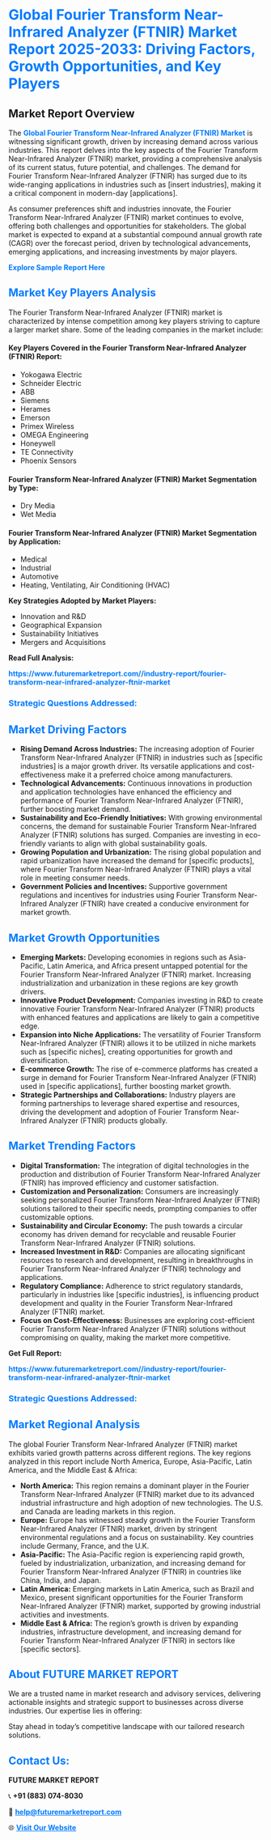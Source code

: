 <h1 style="color: #007BFF;">Global Fourier Transform Near-Infrared Analyzer (FTNIR) Market Report 2025-2033: Driving Factors, Growth Opportunities, and Key Players</h1>

<section id="overview">
<h2>Market Report Overview</h2>
<p>The <a href="https://www.futuremarketreport.com//industry-report/fourier-transform-near-infrared-analyzer-ftnir-market" style="color: #007BFF; text-decoration: none;"><strong>Global Fourier Transform Near-Infrared Analyzer (FTNIR) Market</strong></a> is witnessing significant growth, driven by increasing demand across various industries. This report delves into the key aspects of the Fourier Transform Near-Infrared Analyzer (FTNIR) market, providing a comprehensive analysis of its current status, future potential, and challenges. The demand for Fourier Transform Near-Infrared Analyzer (FTNIR) has surged due to its wide-ranging applications in industries such as [insert industries], making it a critical component in modern-day [applications].</p>
<p>As consumer preferences shift and industries innovate, the Fourier Transform Near-Infrared Analyzer (FTNIR) market continues to evolve, offering both challenges and opportunities for stakeholders. The global market is expected to expand at a substantial compound annual growth rate (CAGR) over the forecast period, driven by technological advancements, emerging applications, and increasing investments by major players.</p>
</section>

<section id="overview">
<p><a href="https://www.futuremarketreport.com//request-sample/reportId=81422" style="color: #007BFF; text-decoration: none;"><strong>Explore Sample Report Here</strong></a></p>
</section>

<section id="key-players">
<h2 style="color: #007BFF;">Market Key Players Analysis</h2>
<p>The Fourier Transform Near-Infrared Analyzer (FTNIR) market is characterized by intense competition among key players striving to capture a larger market share. Some of the leading companies in the market include:</p>
<h4>Key Players Covered in the Fourier Transform Near-Infrared Analyzer (FTNIR) Report:</h4>
<ul><li>Yokogawa Electric</li><li>Schneider Electric</li><li>ABB</li><li>Siemens</li><li>Herames</li><li>Emerson</li><li>Primex Wireless</li><li>OMEGA Engineering</li><li>Honeywell</li><li>TE Connectivity</li><li>Phoenix Sensors</li></ul>
<h4>Fourier Transform Near-Infrared Analyzer (FTNIR) Market Segmentation by Type:</h4>
<ul><li>Dry Media</li><li>Wet Media</li></ul>

<h4>Fourier Transform Near-Infrared Analyzer (FTNIR) Market Segmentation by Application:</h4>
<ul><li>Medical</li><li>Industrial</li><li>Automotive</li><li>Heating, Ventilating, Air Conditioning (HVAC)</li></ul>
<p><strong>Key Strategies Adopted by Market Players:</strong></p>
<ul>
<li>Innovation and R&D</li>
<li>Geographical Expansion</li>
<li>Sustainability Initiatives</li>
<li>Mergers and Acquisitions</li>
</ul>
</section>

<section>
<p><strong>Read Full Analysis: </strong></p><a href="https://www.futuremarketreport.com//industry-report/fourier-transform-near-infrared-analyzer-ftnir-market" style="color: #007BFF; text-decoration: none;"><strong>https://www.futuremarketreport.com//industry-report/fourier-transform-near-infrared-analyzer-ftnir-market</strong></a>
<h3 style="color: #007BFF;">Strategic Questions Addressed:</h3>
</section>

<section id="driving-factors">
<h2 style="color: #007BFF;">Market Driving Factors</h2>
<ul>
<li><strong>Rising Demand Across Industries:</strong> The increasing adoption of Fourier Transform Near-Infrared Analyzer (FTNIR) in industries such as [specific industries] is a major growth driver. Its versatile applications and cost-effectiveness make it a preferred choice among manufacturers.</li>
<li><strong>Technological Advancements:</strong> Continuous innovations in production and application technologies have enhanced the efficiency and performance of Fourier Transform Near-Infrared Analyzer (FTNIR), further boosting market demand.</li>
<li><strong>Sustainability and Eco-Friendly Initiatives:</strong> With growing environmental concerns, the demand for sustainable Fourier Transform Near-Infrared Analyzer (FTNIR) solutions has surged. Companies are investing in eco-friendly variants to align with global sustainability goals.</li>
<li><strong>Growing Population and Urbanization:</strong> The rising global population and rapid urbanization have increased the demand for [specific products], where Fourier Transform Near-Infrared Analyzer (FTNIR) plays a vital role in meeting consumer needs.</li>
<li><strong>Government Policies and Incentives:</strong> Supportive government regulations and incentives for industries using Fourier Transform Near-Infrared Analyzer (FTNIR) have created a conducive environment for market growth.</li>
</ul>
</section>

<section id="growth-opportunities">
<h2 style="color: #007BFF;">Market Growth Opportunities</h2>
<ul>
<li><strong>Emerging Markets:</strong> Developing economies in regions such as Asia-Pacific, Latin America, and Africa present untapped potential for the Fourier Transform Near-Infrared Analyzer (FTNIR) market. Increasing industrialization and urbanization in these regions are key growth drivers.</li>
<li><strong>Innovative Product Development:</strong> Companies investing in R&D to create innovative Fourier Transform Near-Infrared Analyzer (FTNIR) products with enhanced features and applications are likely to gain a competitive edge.</li>
<li><strong>Expansion into Niche Applications:</strong> The versatility of Fourier Transform Near-Infrared Analyzer (FTNIR) allows it to be utilized in niche markets such as [specific niches], creating opportunities for growth and diversification.</li>
<li><strong>E-commerce Growth:</strong> The rise of e-commerce platforms has created a surge in demand for Fourier Transform Near-Infrared Analyzer (FTNIR) used in [specific applications], further boosting market growth.</li>
<li><strong>Strategic Partnerships and Collaborations:</strong> Industry players are forming partnerships to leverage shared expertise and resources, driving the development and adoption of Fourier Transform Near-Infrared Analyzer (FTNIR) products globally.</li>
</ul>
</section>

<section id="trending-factors">
<h2 style="color: #007BFF;">Market Trending Factors</h2>
<ul>
<li><strong>Digital Transformation:</strong> The integration of digital technologies in the production and distribution of Fourier Transform Near-Infrared Analyzer (FTNIR) has improved efficiency and customer satisfaction.</li>
<li><strong>Customization and Personalization:</strong> Consumers are increasingly seeking personalized Fourier Transform Near-Infrared Analyzer (FTNIR) solutions tailored to their specific needs, prompting companies to offer customizable options.</li>
<li><strong>Sustainability and Circular Economy:</strong> The push towards a circular economy has driven demand for recyclable and reusable Fourier Transform Near-Infrared Analyzer (FTNIR) solutions.</li>
<li><strong>Increased Investment in R&D:</strong> Companies are allocating significant resources to research and development, resulting in breakthroughs in Fourier Transform Near-Infrared Analyzer (FTNIR) technology and applications.</li>
<li><strong>Regulatory Compliance:</strong> Adherence to strict regulatory standards, particularly in industries like [specific industries], is influencing product development and quality in the Fourier Transform Near-Infrared Analyzer (FTNIR) market.</li>
<li><strong>Focus on Cost-Effectiveness:</strong> Businesses are exploring cost-efficient Fourier Transform Near-Infrared Analyzer (FTNIR) solutions without compromising on quality, making the market more competitive.</li>
</ul>
</section>

<section>
<p><strong>Get Full Report: </strong></p><a href="https://www.futuremarketreport.com//industry-report/fourier-transform-near-infrared-analyzer-ftnir-market" style="color: #007BFF; text-decoration: none;"><strong>https://www.futuremarketreport.com//industry-report/fourier-transform-near-infrared-analyzer-ftnir-market</strong></a>
<h3 style="color: #007BFF;">Strategic Questions Addressed:</h3>
</section>


<section id="regional-analysis">
<h2 style="color: #007BFF;">Market Regional Analysis</h2>
<p>The global Fourier Transform Near-Infrared Analyzer (FTNIR) market exhibits varied growth patterns across different regions. The key regions analyzed in this report include North America, Europe, Asia-Pacific, Latin America, and the Middle East & Africa:</p>
<ul>
<li><strong>North America:</strong> This region remains a dominant player in the Fourier Transform Near-Infrared Analyzer (FTNIR) market due to its advanced industrial infrastructure and high adoption of new technologies. The U.S. and Canada are leading markets in this region.</li>
<li><strong>Europe:</strong> Europe has witnessed steady growth in the Fourier Transform Near-Infrared Analyzer (FTNIR) market, driven by stringent environmental regulations and a focus on sustainability. Key countries include Germany, France, and the U.K.</li>
<li><strong>Asia-Pacific:</strong> The Asia-Pacific region is experiencing rapid growth, fueled by industrialization, urbanization, and increasing demand for Fourier Transform Near-Infrared Analyzer (FTNIR) in countries like China, India, and Japan.</li>
<li><strong>Latin America:</strong> Emerging markets in Latin America, such as Brazil and Mexico, present significant opportunities for the Fourier Transform Near-Infrared Analyzer (FTNIR) market, supported by growing industrial activities and investments.</li>
<li><strong>Middle East & Africa:</strong> The region’s growth is driven by expanding industries, infrastructure development, and increasing demand for Fourier Transform Near-Infrared Analyzer (FTNIR) in sectors like [specific sectors].</li>
</ul>
</section>

<footer>
<h2 style="color: #007BFF;">About FUTURE MARKET REPORT</h2>
<p>We are a trusted name in market research and advisory services, delivering actionable insights and strategic support to businesses across diverse industries. Our expertise lies in offering:</p>

<p>Stay ahead in today’s competitive landscape with our tailored research solutions.</p>

<h2 style="color: #007BFF;">Contact Us:</h2>
<p><strong>FUTURE MARKET REPORT</strong></p>
<p>📞 <strong>+91 (883) 074-8030</strong></p>
<p>📧 <strong><a href="mailto:help@futuremarketreport.com" style="color: #007BFF;">help@futuremarketreport.com</a></strong></p>
<p>🌐 <strong><a href="https://www.futuremarketreport.com/" style="color: #007BFF;">Visit Our Website</a></strong></p>
</footer>